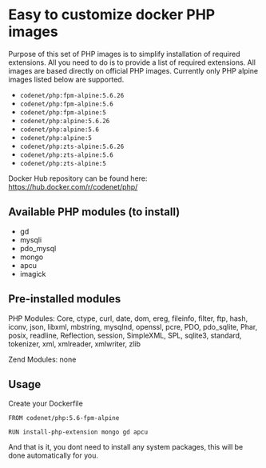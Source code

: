 Easy to customize docker PHP images
===

Purpose of this set of PHP images is to simplify installation of required extensions. All you need to do is to provide a list of required extensions.
All images are based directly on official PHP images. Currently only PHP alpine images listed below are supported.

* `codenet/php:fpm-alpine:5.6.26`
* `codenet/php:fpm-alpine:5.6`
* `codenet/php:fpm-alpine:5`
* `codenet/php:alpine:5.6.26`
* `codenet/php:alpine:5.6`
* `codenet/php:alpine:5`
* `codenet/php:zts-alpine:5.6.26`
* `codenet/php:zts-alpine:5.6`
* `codenet/php:zts-alpine:5`

Docker Hub repository can be found here: https://hub.docker.com/r/codenet/php/

Available PHP modules (to install)
---

* gd
* mysqli
* pdo_mysql
* mongo
* apcu
* imagick

Pre-installed modules
---

PHP Modules:
Core, ctype, curl, date, dom, ereg, fileinfo, filter, ftp, hash, iconv, json, libxml, mbstring, mysqlnd, openssl, pcre, PDO, pdo_sqlite, Phar, posix, readline, Reflection, session, SimpleXML, SPL, sqlite3, standard, tokenizer, xml, xmlreader, xmlwriter, zlib

Zend Modules:
none

Usage
---

Create your Dockerfile
```
FROM codenet/php:5.6-fpm-alpine

RUN install-php-extension mongo gd apcu
```
And that is it, you dont need to install any system packages, this will be done automatically for you.
